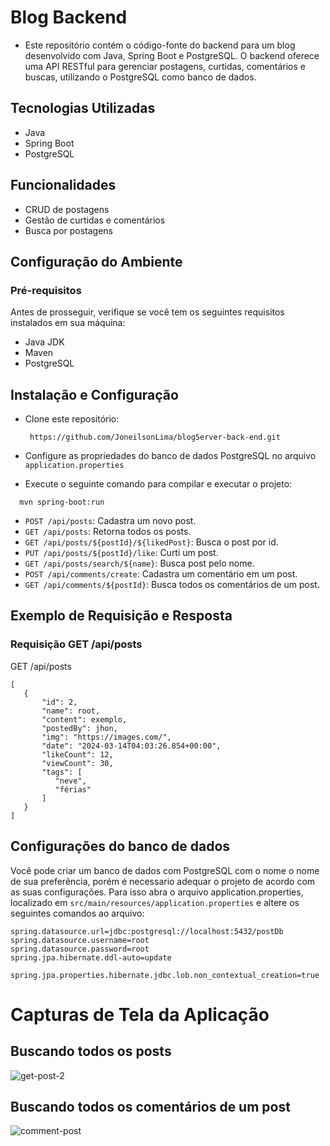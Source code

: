 # Blog Backend 
- Este repositório contém o código-fonte do backend para um blog desenvolvido com Java, Spring Boot e PostgreSQL. O backend oferece uma API RESTful para gerenciar postagens, curtidas, comentários e buscas, utilizando o PostgreSQL como banco de dados.

## Tecnologias Utilizadas
- Java
- Spring Boot
- PostgreSQL

## Funcionalidades
- CRUD de postagens
- Gestão de curtidas e comentários
- Busca por postagens

## Configuração do Ambiente
### Pré-requisitos
Antes de prosseguir, verifique se você tem os seguintes requisitos instalados em sua máquina:
- Java JDK
- Maven
- PostgreSQL

## Instalação e Configuração
- Clone este repositório:
  ```
   https://github.com/JoneilsonLima/blogServer-back-end.git
  ```
- Configure as propriedades do banco de dados PostgreSQL no arquivo 
`application.properties`

- Execute o seguinte comando para compilar e executar o projeto:
```
  mvn spring-boot:run
```

- `POST /api/posts`: Cadastra um novo post.
- `GET /api/posts`: Retorna todos os posts.
- `GET /api/posts/${postId}/${likedPost}`: Busca o post por id.
- `PUT /api/posts/${postId}/like`: Curti um post.
- `GET /api/posts/search/${name}`: Busca post pelo nome.
- `POST /api/comments/create`: Cadastra um comentário em um post.
- `GET /api/comments/${postId}`: Busca todos os comentários de um post.

## Exemplo de Requisição e Resposta
### Requisição GET /api/posts

GET /api/posts
```
[
   {
       "id": 2,
       "name": root,
       "content": exemplo,
       "postedBy": jhon,
       "img": "https://images.com/",
       "date": "2024-03-14T04:03:26.854+00:00",
       "likeCount": 12,
       "viewCount": 30,
       "tags": [
          "neve",
          "férias"
       ]
   }
]
```

## Configurações do banco de dados
Você pode criar um banco de dados com PostgreSQL com o nome o nome de sua preferência, porém é necessario adequar o projeto de acordo com as suas configurações. Para isso abra o arquivo application.properties, localizado em `src/main/resources/application.properties` e altere os seguintes comandos ao arquivo:

```
spring.datasource.url=jdbc:postgresql://localhost:5432/postDb
spring.datasource.username=root
spring.datasource.password=root
spring.jpa.hibernate.ddl-auto=update

spring.jpa.properties.hibernate.jdbc.lob.non_contextual_creation=true
```

# Capturas de Tela da Aplicação
## Buscando todos os posts
![get-post-2](https://github.com/JoneilsonLima/blogServer-back-end/assets/73480168/bc595958-eb25-4fc0-a5fb-b948f1551b85)

## Buscando todos os comentários de um post
![comment-post](https://github.com/JoneilsonLima/blogServer-back-end/assets/73480168/bf7bff63-3105-4710-83e0-30221eae824b)

